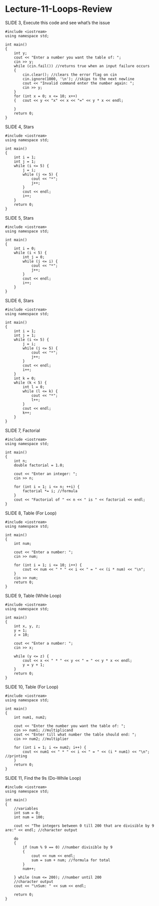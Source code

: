 # Lecture-11-Loops-Review

SLIDE 3, Execute this code and see what’s the issue

    #include <iostream>
    using namespace std;

    int main()
    {
        int y;
        cout << "Enter a number you want the table of: ";
        cin >> y;
        while (cin.fail()) //returns true when an input failure occurs
        {
            cin.clear(); //clears the error flag on cin
            cin.ignore(1000, '\n'); //skips to the next newline
            cout << "Invalid command enter the number again: ";
            cin >> y;
        }
        for (int x = 0; x <= 10; x++)
        {   cout << y << "x" << x << "=" << y * x << endl;

        }
        return 0;
    }
    
SLIDE 4, Stars

    #include <iostream>
    using namespace std;
    
    int main()
    {
        int i = 1;
        int j = 1;
        while (i <= 5) {
            j = i;
            while (j <= 5) {
                cout << "*";
                j++;
            }
            cout << endl;
            i++;
        }
        return 0;
    }
    
SLIDE 5, Stars

    #include <iostream>
    using namespace std;
    
    int main()
    {
        int i = 0;
        while (i < 5) {
            int j = 0;
            while (j <= i) {
                cout << "*";
                j++;
            }
            cout << endl;
            i++;
        }
    }
    
SLIDE 6, Stars
    
    #include <iostream>
    using namespace std;
    
    int main()
    {
        int i = 1;
        int j = 1;
        while (i <= 5) {
            j = i;
            while (j <= 5) {
                cout << "*";
                j++;
            }
            cout << endl;
            i++;
        }
        int k = 0;
        while (k < 5) {
            int l = 0;
            while (l <= k) {
                cout << "*";
                l++;
            }
            cout << endl;
            k++;
        }
    }
    
SLIDE 7, Factorial
    
    #include <iostream>
    using namespace std;
    
    int main()
    {
        int n;
        double factorial = 1.0;

        cout << "Enter an integer: ";
        cin >> n;

        for (int i = 1; i <= n; ++i) {
            factorial *= i; //formula
        }
        cout << "Factorial of " << n << " is " << factorial << endl;
    }
    
SLIDE 8, Table (For Loop)
    
    #include <iostream>
    using namespace std;
    
    int main()
    {
        int num;

        cout << "Enter a number: ";
        cin >> num;

        for (int i = 1; i <= 10; i++) {
            cout << num << " * " << i << " = " << (i * num) << "\n";
        }
        cin >> num;
        return 0;
    }
    
SLIDE 9, Table (While Loop)

    #include <iostream>
    using namespace std;
    
    int main()
    {
        int x, y, z;
        y = 1;
        z = 10;

        cout << "Enter a number: ";
        cin >> x;

        while (y <= z) {
            cout << x << " * " << y << " = " << y * x << endl;
            y = y + 1;
        }
        return 0;
    }
    
SLIDE 10, Table (For Loop)

    #include <iostream>
    using namespace std;
    
    int main()
    {
        int num1, num2;

        cout << "Enter the number you want the table of: ";
        cin >> num1; //multiplicand
        cout << "Enter till what number the table should end: ";
        cin >> num2; //multiplier

        for (int i = 1; i <= num2; i++) {
            cout << num1 << " * " << i << " = " << (i * num1) << "\n"; //printing
        }
        return 0;
    }
    
SLIDE 11, Find the 9s (Do-While Loop)
    
    #include <iostream>
    using namespace std;

    int main()
    {
        //variables
        int sum = 0;
        int num = 100;

        cout << "The integers between 0 till 200 that are divisible by 9 are:" << endl; //character output

        do
        {
            if (num % 9 == 0) //number divisible by 9
            {
                cout << num << endl;
                sum = sum + num; //formula for total
            }
            num++;

        } while (num <= 200); //number until 200
        //character output
        cout << "\nSum: " << sum << endl;

        return 0;
    }
    

    
